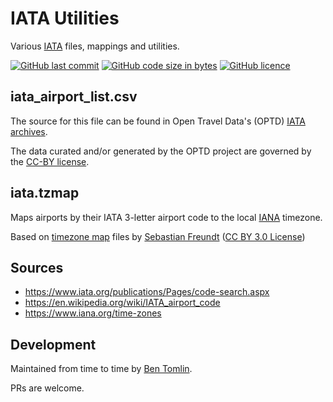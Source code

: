 # IATA Utilities
Various [IATA](https://www.iata.org/) files, mappings and utilities.

[![GitHub last commit](https://img.shields.io/github/last-commit/benct/iata-utils.svg)](https://github.com/benct/iata-utils)
[![GitHub code size in bytes](https://img.shields.io/github/languages/code-size/benct/iata-utils.svg)](https://github.com/benct/iata-utils)
[![GitHub licence](https://img.shields.io/github/license/benct/iata-utils.svg)](https://github.com/benct/iata-utils/blob/master/LICENCE)


## iata_airport_list.csv
The source for this file can be found in Open Travel Data's (OPTD) [IATA archives](https://github.com/opentraveldata/opentraveldata/tree/master/data/IATA/archives).

The data curated and/or generated by the OPTD project are governed by the [CC-BY license](http://creativecommons.org/licenses/by/4.0/).

## iata.tzmap
Maps airports by their IATA 3-letter airport code to the local [IANA](http://www.iana.org/) timezone.

Based on [timezone map](https://github.com/hroptatyr/dateutils/tree/tzmaps) files by [Sebastian Freundt](https://github.com/hroptatyr) ([CC BY 3.0 License](http://creativecommons.org/licenses/by/3.0/))


## Sources
- https://www.iata.org/publications/Pages/code-search.aspx
- https://en.wikipedia.org/wiki/IATA_airport_code
- https://www.iana.org/time-zones

## Development
Maintained from time to time by [Ben Tomlin](https://github.com/benct).

PRs are welcome.
